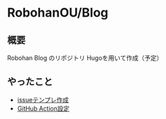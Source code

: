 # RobohanOU/Blog

## 概要

Robohan Blog のリポジトリ
Hugoを用いて作成（予定）

## やったこと

- [issueテンプレ作成](https://docs.github.com/ja/github/building-a-strong-community/configuring-issue-templates-for-your-repository)
- [GitHub Action設定](https://github.com/HidetoNiwa/HP/blob/master/.github/workflows/main.yml)

